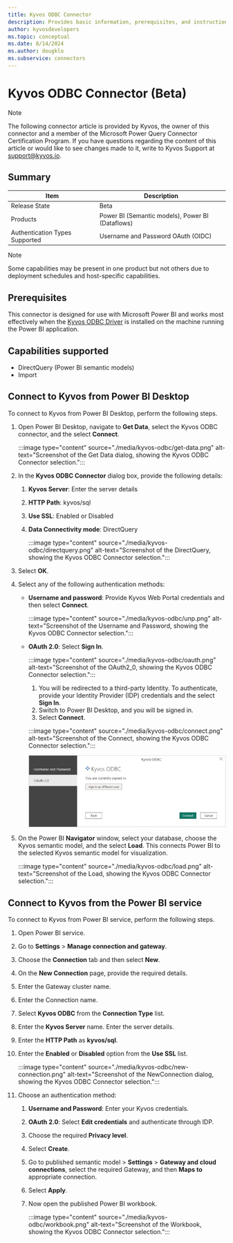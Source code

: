 ```yaml
---
title: Kyvos ODBC Connector
description: Provides basic information, prerequisites, and instructions on how to connect to Kyvos ODBC Connector.
author: kyvosdevelopers
ms.topic: conceptual
ms.date: 8/14/2024
ms.author: dougklo
ms.subservice: connectors
---
```


# Kyvos ODBC Connector (Beta)

> [!NOTE]
>The following connector article is provided by Kyvos, the owner of this connector and a member of the Microsoft Power Query Connector Certification Program. If you have questions regarding the content of this article or would like to see changes made to it, write to Kyvos Support at support@kyvos.io.

## Summary

| Item | Description |
| ------ | ------ |
|Release State | Beta |
|Products| Power BI (Semantic models), Power BI (Dataflows) |
|Authentication Types Supported| Username and Password OAuth (OIDC) |

> [!NOTE]
>Some capabilities may be present in one product but not others due to deployment schedules and host-specific capabilities.

## Prerequisites

This connector is designed for use with Microsoft Power BI and works most effectively when the [Kyvos ODBC Driver](https://www.kyvosinsights.com/kyvos-odbc-driver/) is installed on the machine running the Power BI application.

## Capabilities supported

- DirectQuery (Power BI semantic models)
- Import

## Connect to Kyvos from Power BI Desktop

To connect to Kyvos from Power BI Desktop, perform the following steps. 
1. Open Power BI Desktop, navigate to **Get Data**, select the Kyvos ODBC connector, and the select **Connect**.

   :::image type="content" source="./media/kyvos-odbc/get-data.png" alt-text="Screenshot of the Get Data dialog, showing the Kyvos ODBC Connector selection.":::

2. In the **Kyvos ODBC Connector** dialog box, provide the following details:
   1. **Kyvos Server**: Enter the server details
   2. **HTTP Path**: kyvos/sql
   3. **Use SSL**: Enabled or Disabled
   4. **Data Connectivity mode**: DirectQuery

      :::image type="content" source="./media/kyvos-odbc/directquery.png" alt-text="Screenshot of the DirectQuery, showing the Kyvos ODBC Connector selection.":::

3. Select **OK**. 
4. Select any of the following authentication methods:
   * **Username and password**: Provide Kyvos Web Portal credentials and then select **Connect**. 

     :::image type="content" source="./media/kyvos-odbc/unp.png" alt-text="Screenshot of the Username and Password, showing the Kyvos ODBC Connector selection.":::

   * **OAuth 2.0**: Select **Sign In**.

     :::image type="content" source="./media/kyvos-odbc/oauth.png" alt-text="Screenshot of the OAuth2_0, showing the Kyvos ODBC Connector selection.":::
 
     1. You will be redirected to a third-party Identity. To authenticate, provide your Identity Provider (IDP) credentials and the select **Sign In**.
     2. Switch to Power BI Desktop, and you will be signed in. 
     3. Select **Connect**.

     :::image type="content" source="./media/kyvos-odbc/connect.png" alt-text="Screenshot of the Connect, showing the Kyvos ODBC Connector selection.":::

     ![Screenshot of the Connect, showing the Kyvos ODBC Connector selection.](./media/kyvos-odbc/connect.png)
     
5. On the Power BI **Navigator** window, select your database, choose the Kyvos semantic model, and the select **Load**. This connects Power BI to the selected Kyvos semantic model for visualization.

   :::image type="content" source="./media/kyvos-odbc/load.png" alt-text="Screenshot of the Load, showing the Kyvos ODBC Connector selection.":::

## Connect to Kyvos from the Power BI service

To connect to Kyvos from Power BI service, perform the following steps. 
1. Open Power BI service.
2.	Go to **Settings** > **Manage connection and gateway**. 
3.	Choose the **Connection** tab and then select **New**. 
4.	On the **New Connection** page, provide the required details.
   1. Enter the Gateway cluster name. 
   2. Enter the Connection name.
   3. Select **Kyvos ODBC** from the **Connection Type** list.
   4. Enter the **Kyvos Server** name. Enter the server details.
   5. Enter the **HTTP Path** as **kyvos/sql**.
   6. Enter the **Enabled** or **Disabled** option from the **Use SSL** list. 

      :::image type="content" source="./media/kyvos-odbc/new-connection.png" alt-text="Screenshot of the NewConnection dialog, showing the Kyvos ODBC Connector selection.":::

6. Choose an authentication method: 
   1.	**Username and Password**: Enter your Kyvos credentials.
   2.	**OAuth 2.0**: Select **Edit credentials** and authenticate through IDP.
   3.	Choose the required **Privacy level**.
   4.	Select **Create**. 
   5.	Go to published semantic model > **Settings** > **Gateway and cloud connections**, select the required Gateway, and then **Maps to** appropriate connection.
   6.	Select **Apply**.
   7. Now open the published Power BI workbook.

      :::image type="content" source="./media/kyvos-odbc/workbook.png" alt-text="Screenshot of the Workbook, showing the Kyvos ODBC Connector selection.":::
